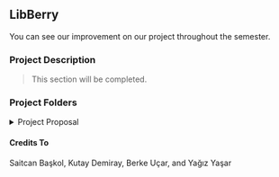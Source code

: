## LibBerry

You can see our improvement on our project throughout the semester.

### Project Description

> This section will be completed.

### Project Folders

<details><summary>Project Proposal</summary>
<p>

##### Project Proposal File
 [![](https://www.google.com/url?sa=i&url=https%3A%2F%2Fwww.gucbirjenerator.com%2F%3Fattachment_id%3D6077&psig=AOvVaw3MySX9NpUk3nrt8vrPXxCH&ust=1646086324767000&source=images&cd=vfe&ved=0CAsQjRxqFwoTCLi3gMfzoPYCFQAAAAAdAAAAABAt)](https://w3.bilkent.edu.tr/bilkent/)

</p>
</details>

#### Credits To
Saitcan Başkol,
Kutay Demiray,
Berke Uçar, and
Yağız Yaşar

